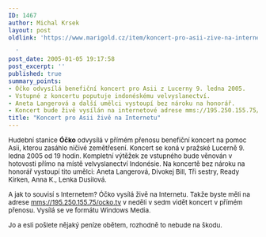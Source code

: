 ```yaml
---
ID: 1467
author: Michal Krsek
layout: post
oldlink: 'https://www.marigold.cz/item/koncert-pro-asii-zive-na-internetu

  '
post_date: 2005-01-05 19:17:58
post_excerpt: ''
published: true
summary_points:
- Óčko odvysílá benefiční koncert pro Asii z Lucerny 9. ledna 2005.
- Vstupné z koncertu poputuje indonéskému velvyslanectví.
- Aneta Langerová a další umělci vystoupí bez nároku na honorář.
- Koncert bude živě vysílán na internetové adrese mms://195.250.155.75/ocko.tv.
title: "Koncert pro Asii živě na Internetu"
---
```


<p><font size="2">Hudební stanice <strong>Óčko</strong> odvysílá v přímém
přenosu benefiční koncert na pomoc Asii, kterou zasáhlo ničivé
zemětřesení. Koncert se koná v pražské Lucerně 9. ledna 2005 od 19
hodin. Kompletní výtěžek ze vstupného bude věnován v hotovosti přímo na
místě velvyslanectví Indonésie. Na koncertě bez nároku na honorář
vystoupí tito umělci: Aneta Langerová, Divokej Bill, Tři sestry, Ready Kirken, Anna K., Lenka Dusilová.</p>

<p>A jak to souvisí s Internetem? Óčko vysílá živě na Internetu. Takže byste měli na adrese <a href="mms://195.250.155.75/ocko.tv">mms://195.250.155.75/ocko.tv</a> v neděli v sedm vidět koncert v přímém přenosu. Vysílá se ve formátu Windows Media.</p>

<p>Jo a esli pošlete nějaký peníze obětem, rozhodně to nebude na škodu.</font>
</p>